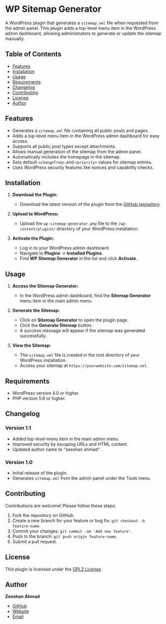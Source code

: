 # WP Sitemap Generator

A WordPress plugin that generates a `sitemap.xml` file when requested from the admin panel. This plugin adds a top-level menu item in the WordPress admin dashboard, allowing administrators to generate or update the sitemap manually.

## Table of Contents

- [Features](#features)
- [Installation](#installation)
- [Usage](#usage)
- [Requirements](#requirements)
- [Changelog](#changelog)
- [Contributing](#contributing)
- [License](#license)
- [Author](#author)

## Features

- Generates a `sitemap.xml` file containing all public posts and pages.
- Adds a top-level menu item in the WordPress admin dashboard for easy access.
- Supports all public post types except attachments.
- Allows manual generation of the sitemap from the admin panel.
- Automatically includes the homepage in the sitemap.
- Sets default `<changefreq>` and `<priority>` values for sitemap entries.
- Uses WordPress security features like nonces and capability checks.

## Installation

1. **Download the Plugin:**

   - Download the latest version of the plugin from the [GitHub repository](https://github.com/ziishanahmad/wp_sitemap_generator).

2. **Upload to WordPress:**

   - Upload the `wp-sitemap-generator.php` file to the `/wp-content/plugins/` directory of your WordPress installation.

3. **Activate the Plugin:**

   - Log in to your WordPress admin dashboard.
   - Navigate to **Plugins** → **Installed Plugins**.
   - Find **WP Sitemap Generator** in the list and click **Activate**.

## Usage

1. **Access the Sitemap Generator:**

   - In the WordPress admin dashboard, find the **Sitemap Generator** menu item in the main admin menu.

2. **Generate the Sitemap:**

   - Click on **Sitemap Generator** to open the plugin page.
   - Click the **Generate Sitemap** button.
   - A success message will appear if the sitemap was generated successfully.

3. **View the Sitemap:**

   - The `sitemap.xml` file is created in the root directory of your WordPress installation.
   - Access your sitemap at `https://yourwebsite.com/sitemap.xml`.

## Requirements

- WordPress version 4.0 or higher.
- PHP version 5.6 or higher.



## Changelog

### Version 1.1

- Added top-level menu item in the main admin menu.
- Improved security by escaping URLs and HTML content.
- Updated author name to "zeeshan ahmad".

### Version 1.0

- Initial release of the plugin.
- Generates `sitemap.xml` from the admin panel under the Tools menu.

## Contributing

Contributions are welcome! Please follow these steps:

1. Fork the repository on GitHub.
2. Create a new branch for your feature or bug fix: `git checkout -b feature-name`.
3. Commit your changes: `git commit -am 'Add new feature'`.
4. Push to the branch: `git push origin feature-name`.
5. Submit a pull request.

## License

This plugin is licensed under the [GPL2 License](https://www.gnu.org/licenses/gpl-2.0.html).

## Author

**Zeeshan Ahmad**

- [GitHub](https://github.com/ziishanahmad)
- [Website](https://ziishan.com)
- [Email](mailto:ziishanahmad@gmail.com)

